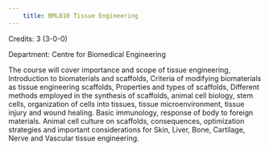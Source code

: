 ```yaml
---
    title: BML810 Tissue Engineering
---
```

Credits: 3 (3-0-0)

Department: Centre for Biomedical Engineering

The course will cover importance and scope of tissue engineering, Introduction to biomaterials and scaffolds, Criteria of modifying biomaterials as tissue engineering scaffolds, Properties and types of scaffolds, Different methods employed in the synthesis of scaffolds, animal cell biology, stem cells, organization of cells into tissues, tissue microenvironment, tissue injury and wound healing. Basic immunology, response of body to foreign materials. Animal cell culture on scaffolds, consequences, optimization strategies and important considerations for Skin, Liver, Bone, Cartilage, Nerve and Vascular tissue engineering.